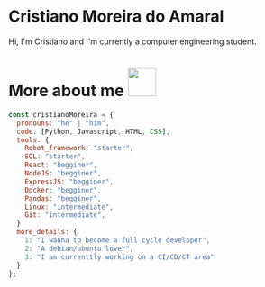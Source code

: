 # Cristiano Moreira do Amaral

Hi, I'm Cristiano and I'm currently a computer engineering student.

# More about me <img src="https://media.giphy.com/media/VgCDAzcKvsR6OM0uWg/giphy.gif" width="50">


```javascript
const cristianoMoreira = {
  pronouns: "he" | "him",
  code: [Python, Javascript, HTML, CSS],
  tools: {
    Robot_framework: "starter",
    SQL: "starter",
    React: "begginer",
    NodeJS: "begginer",
    ExpressJS: "begginer",
    Docker: "begginer",
    Pandas: "begginer",
    Linux: "intermediate",
    Git: "intermediate",
  }
  more_details: {
    1: "I wanna to become a full cycle developer",
    2: "A debian/ubuntu lover",
    3: "I am currenttly working on a CI/CD/CT area"
  }
};
```
